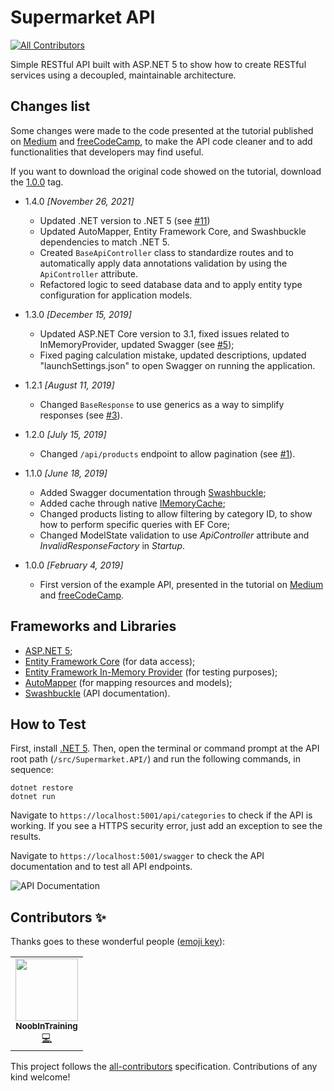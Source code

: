 # Supermarket API
<!-- ALL-CONTRIBUTORS-BADGE:START - Do not remove or modify this section -->
[![All Contributors](https://img.shields.io/badge/all_contributors-1-orange.svg?style=flat-square)](#contributors-)
<!-- ALL-CONTRIBUTORS-BADGE:END -->

Simple RESTful API built with ASP.NET 5 to show how to create RESTful services using a decoupled, maintainable architecture.

## Changes list

Some changes were made to the code presented at the tutorial published on [Medium](https://medium.com/free-code-camp/an-awesome-guide-on-how-to-build-restful-apis-with-asp-net-core-87b818123e28) and [freeCodeCamp](https://www.freecodecamp.org/news/an-awesome-guide-on-how-to-build-restful-apis-with-asp-net-core-87b818123e28/), to make the API code cleaner and to add functionalities that developers may find useful.

If you want to download the original code showed on the tutorial, download the [1.0.0](https://github.com/evgomes/supermarket-api/releases/tag/1.0.0) tag.

- 1.4.0 *[November 26, 2021]*
    - Updated .NET version to .NET 5 (see [#11](https://github.com/evgomes/supermarket-api/pull/11))
    - Updated AutoMapper, Entity Framework Core, and Swashbuckle dependencies to match .NET 5.
    - Created `BaseApiController` class to standardize routes and to automatically apply data annotations validation by using the `ApiController` attribute.
    - Refactored logic to seed database data and to apply entity type configuration for application models.

- 1.3.0 *[December 15, 2019]*
	- Updated ASP.NET Core version to 3.1, fixed issues related to InMemoryProvider, updated Swagger (see [#5](https://github.com/evgomes/supermarket-api/pull/5));
	- Fixed paging calculation mistake, updated descriptions, updated "launchSettings.json" to open Swagger on running the application.

- 1.2.1 *[August 11, 2019]*
    - Changed `BaseResponse` to use generics as a way to simplify responses (see [#3](https://github.com/evgomes/supermarket-api/pull/3)).

- 1.2.0 *[July 15, 2019]*
    - Changed `/api/products` endpoint to allow pagination (see [#1](https://github.com/evgomes/supermarket-api/issues/1)).

- 1.1.0 *[June 18, 2019]*

  - Added Swagger documentation through [Swashbuckle](https://github.com/domaindrivendev/Swashbuckle);
  - Added cache through native [IMemoryCache](https://docs.microsoft.com/en-us/aspnet/core/performance/caching/memory?view=aspnetcore-2.2);
  - Changed products listing to allow filtering by category ID, to show how to perform specific queries with EF Core;
  - Changed ModelState validation to use *ApiController* attribute and *InvalidResponseFactory* in *Startup*.

- 1.0.0 *[February 4, 2019]*

  - First version of the example API, presented in the tutorial on [Medium](https://medium.com/free-code-camp/an-awesome-guide-on-how-to-build-restful-apis-with-asp-net-core-87b818123e28) and [freeCodeCamp](https://www.freecodecamp.org/news/an-awesome-guide-on-how-to-build-restful-apis-with-asp-net-core-87b818123e28/).

## Frameworks and Libraries
- [ASP.NET 5](https://docs.microsoft.com/en-us/aspnet/core/?view=aspnetcore-5.0);
- [Entity Framework Core](https://docs.microsoft.com/en-us/ef/core/) (for data access);
- [Entity Framework In-Memory Provider](https://docs.microsoft.com/en-us/ef/core/miscellaneous/testing/in-memory) (for testing purposes);
- [AutoMapper](https://automapper.org/) (for mapping resources and models);
- [Swashbuckle](https://github.com/domaindrivendev/Swashbuckle) (API documentation).

## How to Test

First, install [.NET 5](https://dotnet.microsoft.com/download/dotnet/5.0). Then, open the terminal or command prompt at the API root path (```/src/Supermarket.API/```) and run the following commands, in sequence:

```
dotnet restore
dotnet run
```

Navigate to ```https://localhost:5001/api/categories``` to check if the API is working. If you see a HTTPS security error, just add an exception to see the results.

Navigate to ```https://localhost:5001/swagger``` to check the API documentation and to test all API endpoints.

![API Documentation](https://raw.githubusercontent.com/evgomes/supermarket-api/master/images/swagger.png)

## Contributors ✨

Thanks goes to these wonderful people ([emoji key](https://allcontributors.org/docs/en/emoji-key)):

<!-- ALL-CONTRIBUTORS-LIST:START - Do not remove or modify this section -->
<!-- prettier-ignore-start -->
<!-- markdownlint-disable -->
<table>
  <tr>
    <td align="center"><a href="https://github.com/NoobInTraining"><img src="https://avatars.githubusercontent.com/u/23185961?v=4?s=100" width="100px;" alt=""/><br /><sub><b>NoobInTraining</b></sub></a><br /><a href="https://github.com/evgomes/supermarket-api/commits?author=NoobInTraining" title="Code">💻</a></td>
  </tr>
</table>

<!-- markdownlint-restore -->
<!-- prettier-ignore-end -->

<!-- ALL-CONTRIBUTORS-LIST:END -->

This project follows the [all-contributors](https://github.com/all-contributors/all-contributors) specification. Contributions of any kind welcome!